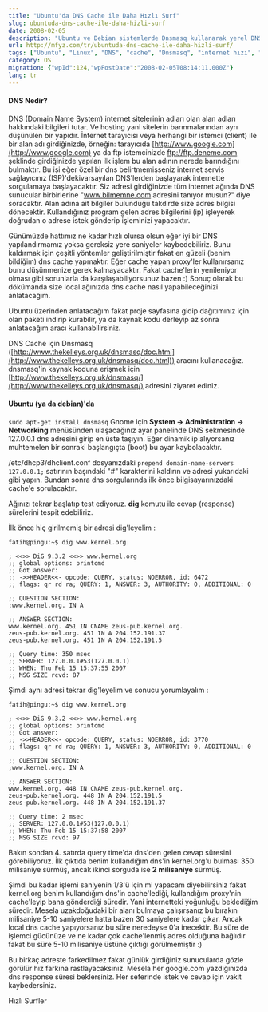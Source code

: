 ```yaml
---
title: "Ubuntu'da DNS Cache ile Daha Hızlı Surf"
slug: ubuntuda-dns-cache-ile-daha-hizli-surf
date: 2008-02-05
description: "Ubuntu ve Debian sistemlerde Dnsmasq kullanarak yerel DNS önbellekleme (cache) nasıl yapılır? Bu sayede internette gezinme hızınızı artırın. Kurulum ve yapılandırma adımları."
url: http://mfyz.com/tr/ubuntuda-dns-cache-ile-daha-hizli-surf/
tags: ["Ubuntu", "Linux", "DNS", "cache", "Dnsmasq", "internet hızı", "ağ ayarları"]
category: OS
migration: {"wpId":124,"wpPostDate":"2008-02-05T08:14:11.000Z"}
lang: tr
---
```


#### DNS Nedir?

DNS (Domain Name System) internet sitelerinin adları olan alan adları hakkındaki bilgileri tutar. Ve hosting yani sitelerin barınmalarından ayrı düşünülen bir yapıdır. İnternet tarayıcısı veya herhangi bir istemci (client) ile bir alan adı girdiğinizde, örneğin: tarayıcıda [http://www.google.com](http://www.google.com) ya da ftp istemcinizde ftp://ftp.deneme.com şeklinde girdiğinizde yapılan ilk işlem bu alan adının nerede barındığını bulmaktır. Bu işi eğer özel bir dns belirtmemişseniz internet servis sağlayıcınız (ISP)'dekivarsayılan DNS'lerden başlayarak internette sorgulamaya başlayacaktır. Siz adresi girdiğinizde tüm internet ağında DNS sunucular birbirlerine "www.bilmemne.com adresini tanıyor musun?" diye soracaktır. Alan adına ait bilgiler bulunduğu takdirde size adres bilgisi dönecektir. Kullandığınız program gelen adres bilgilerini (ip) işleyerek doğrudan o adrese istek gönderip işleminizi yapacaktır.

Günümüzde hattımız ne kadar hızlı olursa olsun eğer iyi bir DNS yapılandırmamız yoksa gereksiz yere saniyeler kaybedebiliriz. Bunu kaldırmak için çeşitli yöntemler geliştirilmiştir fakat en güzeli (benim bildiğim) dns cache yapmaktır. Eğer cache yapan proxy'ler kullanırsanız bunu düşünmenize gerek kalmayacaktır. Fakat cache'lerin yenileniyor olması gibi sorunlarla da karşılaşabiliyorsunuz bazen :) Sonuç olarak bu dökümanda size local ağınızda dns cache nasıl yapabileceğinizi anlatacağım.

Ubuntu üzerinden anlatacağım fakat proje sayfasına gidip dağıtımınız için olan paketi indirip kurabilir, ya da kaynak kodu derleyip az sonra anlatacağım aracı kullanabilirsiniz.

DNS Cache için Dnsmasq ([http://www.thekelleys.org.uk/dnsmasq/doc.html](http://www.thekelleys.org.uk/dnsmasq/doc.html)) aracını kullanacağız. dnsmasq'in kaynak koduna erişmek için [http://www.thekelleys.org.uk/dnsmasq/](http://www.thekelleys.org.uk/dnsmasq/) adresini ziyaret ediniz.

#### Ubuntu (ya da debian)'da

`sudo apt-get install dnsmasq` Gnome için **System -> Administration -> Networking** menüsünden ulaşacağınız ayar panelinde DNS sekmesinde 127.0.0.1 dns adresini girip en üste taşıyın. Eğer dinamik ip alıyorsanız muhtemelen bir sonraki başlangıçta (boot) bu ayar kaybolacaktır.

/etc/dhcp3/dhclient.conf dosyanızdaki `prepend domain-name-servers 127.0.0.1;` satırının başındaki "#" karakterini kaldırın ve adresi yukarıdaki gibi yapın. Bundan sonra dns sorgularında ilk önce bilgisayarınızdaki cache'e sorulacaktır.

Ağınızı tekrar başlatıp test ediyoruz. **dig** komutu ile cevap (response) sürelerini tespit edebiliriz.

İlk önce hiç girilmemiş bir adresi dig'leyelim :
```
fatih@pingu:~$ dig www.kernel.org

; <<>> DiG 9.3.2 <<>> www.kernel.org
;; global options: printcmd
;; Got answer:
;; ->>HEADER<<- opcode: QUERY, status: NOERROR, id: 6472
;; flags: qr rd ra; QUERY: 1, ANSWER: 3, AUTHORITY: 0, ADDITIONAL: 0

;; QUESTION SECTION:
;www.kernel.org. IN A

;; ANSWER SECTION:
www.kernel.org. 451 IN CNAME zeus-pub.kernel.org.
zeus-pub.kernel.org. 451 IN A 204.152.191.37
zeus-pub.kernel.org. 451 IN A 204.152.191.5

;; Query time: 350 msec
;; SERVER: 127.0.0.1#53(127.0.0.1)
;; WHEN: Thu Feb 15 15:37:55 2007
;; MSG SIZE rcvd: 87

```
Şimdi aynı adresi tekrar dig'leyelim ve sonucu yorumlayalım :
```
fatih@pingu:~$ dig www.kernel.org

; <<>> DiG 9.3.2 <<>> www.kernel.org
;; global options: printcmd
;; Got answer:
;; ->>HEADER<<- opcode: QUERY, status: NOERROR, id: 3770
;; flags: qr rd ra; QUERY: 1, ANSWER: 3, AUTHORITY: 0, ADDITIONAL: 0

;; QUESTION SECTION:
;www.kernel.org. IN A

;; ANSWER SECTION:
www.kernel.org. 448 IN CNAME zeus-pub.kernel.org.
zeus-pub.kernel.org. 448 IN A 204.152.191.5
zeus-pub.kernel.org. 448 IN A 204.152.191.37

;; Query time: 2 msec
;; SERVER: 127.0.0.1#53(127.0.0.1)
;; WHEN: Thu Feb 15 15:37:58 2007
;; MSG SIZE rcvd: 97

```
Bakın sondan 4. satırda query time'da dns'den gelen cevap süresini görebiliyoruz. İlk çıktıda benim kullandığım dns'in kernel.org'u bulması 350 milisaniye sürmüş, ancak ikinci sorguda ise **2 milisaniye** sürmüş.

Şimdi bu kadar işlemi saniyenin 1/3'ü için mi yapacam diyebilirsiniz fakat kernel.org benim kullandığım dns'in cache'lediği, kullandığım proxy'nin cache'leyip bana gönderdiği süredir. Yani internetteki yoğunluğu beklediğim süredir. Mesela uzakdoğudaki bir alanı bulmaya çalışırsanız bu bırakın milisaniye 5-10 saniyelere hatta bazen 30 saniyelere kadar çıkar. Ancak local dns cache yapıyorsanız bu süre neredeyse 0'a inecektir. Bu süre de işlemci gücünüze ve ne kadar çok cache'lenmiş adres olduğuna bağlıdır fakat bu süre 5-10 milisaniye üstüne çıktığı görülmemiştir :)

Bu birkaç adreste farkedilmez fakat günlük girdiğiniz sunucularda gözle görülür hız farkına rastlayacaksınız. Mesela her google.com yazdığınızda dns response süresi beklersiniz. Her seferinde istek ve cevap için vakit kaybedersiniz.

Hızlı Surfler